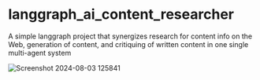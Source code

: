 # langgraph_ai_content_researcher
A simple langgraph project that synergizes research for content info on the Web, generation of content, and critiquing of written content in one single multi-agent system

![Screenshot 2024-08-03 125841](https://github.com/user-attachments/assets/6cc4f3be-196b-46ae-a025-87e95ef45f82)

